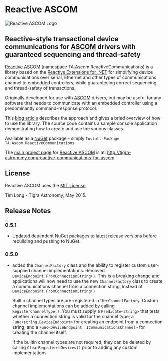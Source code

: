 # Reactive ASCOM #

![Reactive ASCOM Logo](http://tigra-astronomy.com/Media/TigraAstronomy/ProjectIcons/ReactiveASCOM520x520.png)  

## Reactive-style transactional device communications for [ASCOM][3] drivers with guaranteed sequencing and thread-safety ##

[Reactive ASCOM][1] (namespace TA.Ascom.ReactiveCommunications) is a library based on the [Reactive Extensions for .NET][2] for simplifying device communications over serial, Ethernet and other types of communications channel to embedded controllers, while guaranteeing correct sequencing and thread-safety of transactions.

Originally developed for use with [ASCOM][3] drivers, but may be useful for any software that needs to communicate with an embedded controller using a predominantly command-response protocol.

This [blog article][5] describes the approach and gives a bried overview of how to use the library. The source code contains a sample console application demonstrating how to create and use the various classes.

Available as a [NuGet][4] package - simply `Install-Package TA.Ascom.ReactiveCommunications`

The [main project page][1] for [Reactive ASCOM][1] is at: http://tigra-astronomy.com/reactive-communications-for-ascom

## License ##

Reactive ASCOM uses the [MIT License][6].

Tim Long - Tigra Astronomy, May 2015.

## Release Notes ##

### 0.5.1 ###

- Updated dependent NuGet packages to latest release versions before rebuilding and pushing to NuGet.

### 0.5.0 ###

- added the `ChannelFactory` class and the ability to register custom user-supplied channel implementations.  Removed `DeviceEndpoint.FromConnectionString()`. This is a breaking change and applications will now need to use the new `ChannelFactory` class to create a communications channel from a connection string, instead of `DeviceEndpoint.FromConnectionString()`

  Builtin channel types are pre-registered in the `ChannelFactory`. Custom channel implementations can be added by calling `RegisterChannelType()`. You must supply a `Predicate<string>` that tests whether a connection string is valid for the channel type; a `Func<string,DeviceEndpoint>` for creating an endpoint from a connection string; and a `Func<DeviceEndpoint, ICommunicationsChannel>` for creating the channel itself.

  If the builtin channel types are not required, they can be deleted by calling `ClearRegisteredDevices()` prior to adding any custom implementations.

  [1]: http://tigra-astronomy.com/reactive-communications-for-ascom "Project Page"
  [2]: https://rx.codeplex.com/ "Rx Project"
  [3]: http://ascom-standards.org "Astronomy Common Object Model"
  [4]: http://www.nuget.org "NuGet Package Manager"
  [5]: http://tigra-astronomy.com/blog/the-well-travelled-photon/reactive-ascom "Introducing Reactive ASCOM"
  [6]: http://tigra.mit-license.org/ "Tigra Astronomy MIT License"